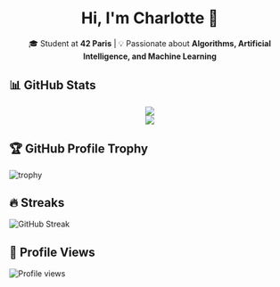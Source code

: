 <h1 align="center">
Hi, I'm Charlotte 👋
</h1>
<p align="center">
🎓 Student at <b>42 Paris</b> | 💡 Passionate about <b>Algorithms, Artificial Intelligence, and Machine Learning</b>  
</p>

## 📊 GitHub Stats
<p align="center">
  <img src="https://github-readme-stats.vercel.app/api?username=Roychrltt&show_icons=true&theme=nord" />
  <br/>
  <img src="https://github-readme-stats.vercel.app/api/top-langs/?username=Roychrltt&layout=compact&theme=nord" />
</p>

## 🏆 GitHub Profile Trophy
![trophy](https://github-profile-trophy.vercel.app/?username=Roychrltt&theme=nord&column=7)

## 🔥 Streaks
![GitHub Streak](https://streak-stats.demolab.com?user=Roychrltt&theme=nord)

## 👀 Profile Views
![Profile views](https://komarev.com/ghpvc/?username=Roychrltt&color=blueviolet)









